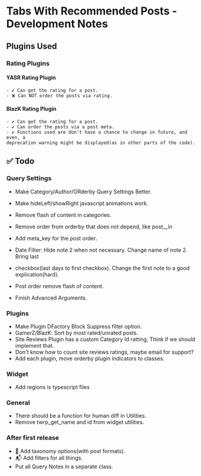 # Tabs With Recommended Posts - Development Notes

## Plugins Used

### Rating Plugins

#### YASR Rating Plugin

    - ✔ Can get the rating for a post.
    - ❌ Can NOT order the posts via rating.

#### BlazK Rating Plugin

    - ✔ Can get the rating for a post.
    - ✔ Can order the posts via a post meta.
    - ✔ Functions used are don't have a chance to change in future, and even, a
    deprecation warning might be displayed(as in other parts of the code).

## ✅ Todo

### Query Settings

- Make Category/Author/ORderby Query Settings Better.

- Make hideLeft/showRight javascript animations work.

- Remove flash of content in categories.
- Remove order from orderby that does not depend, like post__in

- Add meta_key for the post order.
- Date Filter: Hide note 2 when not necessary. Change name of note 2. Bring last
- checkbox(last days to first checkbox). Change the first note to a good explication(hard).
- Post order remove flash of content.
- Finish Advanced Arguments.

### Plugins

- Make Plugin DFactory Block Suppress filter option.
- GamerZ/BlazK: Sort by most rated/unrated posts.
- Site Reviews Plugin has a custom Category Id ratting, Think if we should implement that.
- Don't know how to count site reviews ratings, maybe email for support?
- Add each plugin, move orderby plugin indicators to classes.

### Widget

- Add regions is typescript files

### General

- There should be a function for human diff in Utilities.
- Remove twrp_get_name and id from widget utilities.

### After first release

- 🥇 Add taxonomy options(with post formats).
- 📬 Add filters for all things.
- Put all Query Notes in a separate class.
